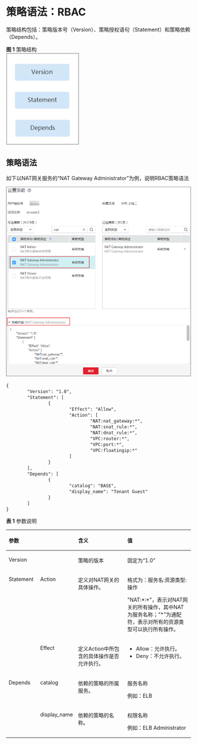 # 策略语法：RBAC<a name="zh-cn_topic_201905307"></a>

策略结构包括：策略版本号（Version）、策略授权语句（Statement）和策略依赖（Depends）。

**图 1**  策略结构<a name="zh-cn_topic_0171158983_fig1397664112403"></a>  
![](figures/策略结构-5.jpg "策略结构-5")

## 策略语法<a name="zh-cn_topic_0171158983_section186518419401"></a>

如下以NAT网关服务的“NAT Gateway Administrator”为例，说明RBAC策略语法

![](figures/设置策略-RBAC.png)

```
{
        "Version": "1.0",
        "Statement": [
                {
                        "Effect": "Allow",
                        "Action": [
                                "NAT:nat_gateway:*",
                                "NAT:snat_rule:*",
                                "NAT:dnat_rule:*",
                                "VPC:router:*",
                                "VPC:port:*",
                                "VPC:floatingip:*"
                        ]
                }
        ],
        "Depends": [
                {
                        "catalog": "BASE",
                        "display_name": "Tenant Guest"
                }
        ]
}
```

**表 1**  参数说明

<a name="zh-cn_topic_0171158983_table686894111405"></a>
<table><thead align="left"><tr id="zh-cn_topic_0171158983_row8977194116407"><th class="cellrowborder" colspan="2" valign="top" id="mcps1.2.5.1.1"><p id="zh-cn_topic_0171158983_p39781241114018"><a name="zh-cn_topic_0171158983_p39781241114018"></a><a name="zh-cn_topic_0171158983_p39781241114018"></a>参数</p>
</th>
<th class="cellrowborder" valign="top" id="mcps1.2.5.1.2"><p id="zh-cn_topic_0171158983_p1297854111403"><a name="zh-cn_topic_0171158983_p1297854111403"></a><a name="zh-cn_topic_0171158983_p1297854111403"></a>含义</p>
</th>
<th class="cellrowborder" valign="top" id="mcps1.2.5.1.3"><p id="zh-cn_topic_0171158983_p1997820417408"><a name="zh-cn_topic_0171158983_p1997820417408"></a><a name="zh-cn_topic_0171158983_p1997820417408"></a>值</p>
</th>
</tr>
</thead>
<tbody><tr id="zh-cn_topic_0171158983_row2978204118404"><td class="cellrowborder" colspan="2" valign="top" headers="mcps1.2.5.1.1 "><p id="zh-cn_topic_0171158983_p169788418405"><a name="zh-cn_topic_0171158983_p169788418405"></a><a name="zh-cn_topic_0171158983_p169788418405"></a>Version</p>
</td>
<td class="cellrowborder" valign="top" headers="mcps1.2.5.1.2 "><p id="zh-cn_topic_0171158983_p0978154118407"><a name="zh-cn_topic_0171158983_p0978154118407"></a><a name="zh-cn_topic_0171158983_p0978154118407"></a>策略的版本</p>
</td>
<td class="cellrowborder" valign="top" headers="mcps1.2.5.1.3 "><p id="zh-cn_topic_0171158983_p18978041204015"><a name="zh-cn_topic_0171158983_p18978041204015"></a><a name="zh-cn_topic_0171158983_p18978041204015"></a>固定为“1.0”</p>
</td>
</tr>
<tr id="zh-cn_topic_0171158983_row19978194174010"><td class="cellrowborder" rowspan="2" valign="top" width="17.17171717171717%" headers="mcps1.2.5.1.1 "><p id="zh-cn_topic_0171158983_p2978134194016"><a name="zh-cn_topic_0171158983_p2978134194016"></a><a name="zh-cn_topic_0171158983_p2978134194016"></a>Statement</p>
</td>
<td class="cellrowborder" valign="top" width="17.17171717171717%" headers="mcps1.2.5.1.1 "><p id="zh-cn_topic_0171158983_p5978241124017"><a name="zh-cn_topic_0171158983_p5978241124017"></a><a name="zh-cn_topic_0171158983_p5978241124017"></a>Action</p>
</td>
<td class="cellrowborder" valign="top" width="28.28282828282828%" headers="mcps1.2.5.1.2 "><p id="zh-cn_topic_0171158983_p197884124015"><a name="zh-cn_topic_0171158983_p197884124015"></a><a name="zh-cn_topic_0171158983_p197884124015"></a>定义对NAT网关的具体操作。</p>
</td>
<td class="cellrowborder" valign="top" width="37.37373737373737%" headers="mcps1.2.5.1.3 "><p id="zh-cn_topic_0171158983_p1697818417400"><a name="zh-cn_topic_0171158983_p1697818417400"></a><a name="zh-cn_topic_0171158983_p1697818417400"></a>格式为：服务名:资源类型:操作</p>
<p id="p10326173118250"><a name="p10326173118250"></a><a name="p10326173118250"></a>"NAT:*:*"，表示对NAT网关的所有操作，其中NAT为服务名称；“*”为通配符，表示对所有的资源类型可以执行所有操作。</p>
</td>
</tr>
<tr id="zh-cn_topic_0171158983_row397894115403"><td class="cellrowborder" valign="top" headers="mcps1.2.5.1.1 "><p id="zh-cn_topic_0171158983_p12978194117405"><a name="zh-cn_topic_0171158983_p12978194117405"></a><a name="zh-cn_topic_0171158983_p12978194117405"></a>Effect</p>
</td>
<td class="cellrowborder" valign="top" headers="mcps1.2.5.1.1 "><p id="zh-cn_topic_0171158983_p1497864111402"><a name="zh-cn_topic_0171158983_p1497864111402"></a><a name="zh-cn_topic_0171158983_p1497864111402"></a>定义Action中所包含的具体操作是否允许执行。</p>
</td>
<td class="cellrowborder" valign="top" headers="mcps1.2.5.1.2 "><a name="zh-cn_topic_0171158983_ul2978204144018"></a><a name="zh-cn_topic_0171158983_ul2978204144018"></a><ul id="zh-cn_topic_0171158983_ul2978204144018"><li>Allow：允许执行。</li><li>Deny：不允许执行。</li></ul>
</td>
</tr>
<tr id="zh-cn_topic_0171158983_row8979114154018"><td class="cellrowborder" rowspan="2" valign="top" width="17.17171717171717%" headers="mcps1.2.5.1.1 "><p id="zh-cn_topic_0171158983_p1597964154011"><a name="zh-cn_topic_0171158983_p1597964154011"></a><a name="zh-cn_topic_0171158983_p1597964154011"></a>Depends</p>
</td>
<td class="cellrowborder" valign="top" width="17.17171717171717%" headers="mcps1.2.5.1.1 "><p id="zh-cn_topic_0171158983_p2979154164017"><a name="zh-cn_topic_0171158983_p2979154164017"></a><a name="zh-cn_topic_0171158983_p2979154164017"></a>catalog</p>
</td>
<td class="cellrowborder" valign="top" width="28.28282828282828%" headers="mcps1.2.5.1.2 "><p id="zh-cn_topic_0171158983_p1797954114015"><a name="zh-cn_topic_0171158983_p1797954114015"></a><a name="zh-cn_topic_0171158983_p1797954114015"></a>依赖的策略的所属服务。</p>
</td>
<td class="cellrowborder" valign="top" width="37.37373737373737%" headers="mcps1.2.5.1.3 "><p id="zh-cn_topic_0171158983_p13979741144010"><a name="zh-cn_topic_0171158983_p13979741144010"></a><a name="zh-cn_topic_0171158983_p13979741144010"></a>服务名称</p>
<p id="zh-cn_topic_0171158983_p2979134114409"><a name="zh-cn_topic_0171158983_p2979134114409"></a><a name="zh-cn_topic_0171158983_p2979134114409"></a>例如：ELB</p>
</td>
</tr>
<tr id="zh-cn_topic_0171158983_row69791441184017"><td class="cellrowborder" valign="top" headers="mcps1.2.5.1.1 "><p id="zh-cn_topic_0171158983_p129791941124012"><a name="zh-cn_topic_0171158983_p129791941124012"></a><a name="zh-cn_topic_0171158983_p129791941124012"></a>display_name</p>
</td>
<td class="cellrowborder" valign="top" headers="mcps1.2.5.1.1 "><p id="zh-cn_topic_0171158983_p1297964114407"><a name="zh-cn_topic_0171158983_p1297964114407"></a><a name="zh-cn_topic_0171158983_p1297964114407"></a>依赖的策略的名称。</p>
</td>
<td class="cellrowborder" valign="top" headers="mcps1.2.5.1.2 "><p id="zh-cn_topic_0171158983_p89791741154019"><a name="zh-cn_topic_0171158983_p89791741154019"></a><a name="zh-cn_topic_0171158983_p89791741154019"></a>权限名称</p>
<p id="zh-cn_topic_0171158983_p997913418405"><a name="zh-cn_topic_0171158983_p997913418405"></a><a name="zh-cn_topic_0171158983_p997913418405"></a>例如：ELB Administrator</p>
</td>
</tr>
</tbody>
</table>

